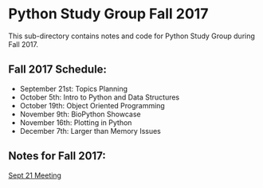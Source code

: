 # Python Study Group Fall 2017

This sub-directory contains notes and code for Python Study Group during Fall 2017.

## Fall 2017 Schedule:

- September 21st: Topics Planning
- October 5th: Intro to Python and Data Structures
- October 19th: Object Oriented Programming
- November 9th: BioPython Showcase
- November 16th: Plotting in Python
- December 7th: Larger than Memory Issues

## Notes for Fall 2017:

[Sept 21 Meeting](20170921_Meeting1.md)
